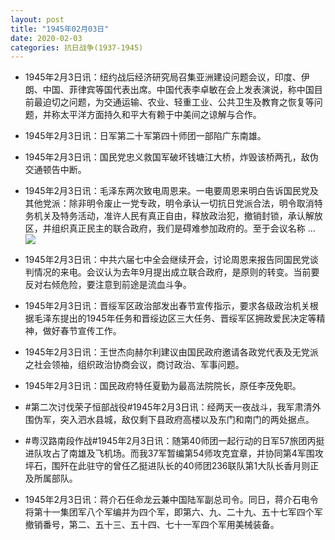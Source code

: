 ```yaml
---
layout: post
title: "1945年02月03日"
date: 2020-02-03
categories: 抗日战争(1937-1945)
---
```


<meta name="referrer" content="no-referrer" />

- 1945年2月3日讯：纽约战后经济研究局召集亚洲建设问题会议，印度、伊朗、中国、菲律宾等国代表出席。中国代表李卓敏在会上发表演说，称中国目前最迫切之问题，为交通运输、农业、轻重工业、公共卫生及教育之恢复等问题，并称太平洋方面持久和平大有赖于中美间之谅解与合作。 

- 1945年2月3日讯：日军第二十军第四十师团一部陷广东南雄。 

- 1945年2月3日讯：国民党忠义救国军破坏钱塘江大桥，炸毁该桥两孔，敌伪交通顿告中断。 

- 1945年2月3日讯：毛泽东两次致电周恩来。一电要周恩来明白告诉国民党及其他党派：除非明令废止一党专政，明令承认一切抗日党派合法，明令取消特务机关及特务活动，准许人民有真正自由，释放政治犯，撤销封锁，承认解放区，并组织真正民主的联合政府，我们是碍难参加政府的。至于会议名称 ... <br/><img src="https://wx1.sinaimg.cn/large/aca367d8ly1gbjf08my9kj20c80cwjrj.jpg" />

- 1945年2月3日讯：中共六届七中全会继续开会，讨论周恩来报告同国民党谈判情况的来电。会议认为去年9月提出成立联合政府，是原则的转变。当前要反对右倾危险，要注意到前途是流血斗争。 

- 1945年2月3日讯：晋绥军区政治部发出春节宣传指示，要求各级政治机关根据毛泽东提出的1945年任务和晋绥边区三大任务、晋绥军区拥政爱民决定等精神，做好春节宣传工作。 

- 1945年2月3日讯：王世杰向赫尔利建议由国民政府邀请各政党代表及无党派之社会领袖，组织政治协商会议，商讨政治、军事问题。 

- 1945年2月3日讯：国民政府特任夏勤为最高法院院长，原任李茂免职。 

- #第二次讨伐荣子恒部战役#1945年2月3日讯：经两天一夜战斗，我军肃清外围伪军，突入泗水县城，敌仅剩下县政府高楼以及东门和南门的两处据点。 

- #粤汉路南段作战#1945年2月3日讯：随第40师团一起行动的日军57旅团丙挺进队攻占了南雄及飞机场。而我37军暂编第54师攻克宜章，并协同第4军围攻坪石，围歼在此驻守的曾任乙挺进队长的40师团236联队第1大队长香月则正及所属部队。 

- 1945年2月3日讯：蒋介石任命龙云兼中国陆军副总司令。同日，蒋介石电令将第十一集团军八个军编并为四个军，即第六、九、二十九、五十七军四个军撤销番号，第二、五十三、五十四、七十一军四个军用美械装备。 

